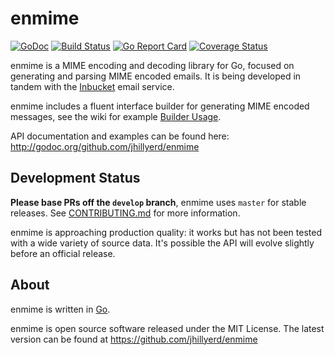# enmime

[![GoDoc](https://godoc.org/github.com/jhillyerd/enmime?status.svg)][godoc]
[![Build Status](https://travis-ci.org/jhillyerd/enmime.svg?branch=master)][build status]
[![Go Report Card](https://goreportcard.com/badge/github.com/jhillyerd/enmime)][go report card]
[![Coverage Status](https://coveralls.io/repos/github/jhillyerd/enmime/badge.svg?branch=master)][coverage status]

enmime is a MIME encoding and decoding library for Go, focused on generating and
parsing MIME encoded emails. It is being developed in tandem with the
[Inbucket] email service.

enmime includes a fluent interface builder for generating MIME encoded messages,
see the wiki for example [Builder Usage].

API documentation and examples can be found here:
http://godoc.org/github.com/jhillyerd/enmime

## Development Status

**Please base PRs off the `develop` branch**, enmime uses `master` for stable
releases. See [CONTRIBUTING.md] for more information.

enmime is approaching production quality: it works but has not been tested with
a wide variety of source data. It's possible the API will evolve slightly
before an official release.

## About

enmime is written in [Go][golang].

enmime is open source software released under the MIT License. The latest
version can be found at https://github.com/jhillyerd/enmime

[build status]: https://travis-ci.org/jhillyerd/enmime
[builder usage]: https://github.com/malview/enmime/wiki/Builder-Usage
[coverage status]: https://coveralls.io/github/jhillyerd/enmime
[contributing.md]: https://github.com/malview/enmime/blob/develop/CONTRIBUTING.md
[inbucket]: http://www.inbucket.org/
[godoc]: https://godoc.org/github.com/jhillyerd/enmime
[golang]: http://golang.org/
[go report card]: https://goreportcard.com/report/github.com/jhillyerd/enmime
